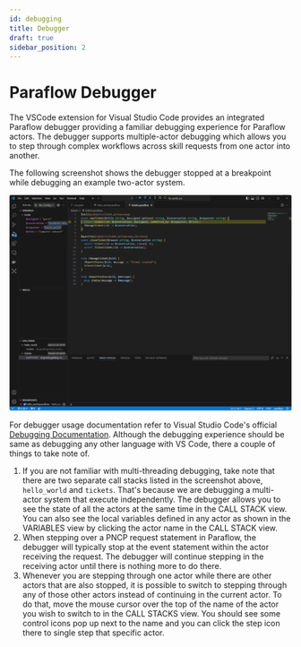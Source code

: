 ```yaml
---
id: debugging
title: Debugger
draft: true
sidebar_position: 2
---
```


# Paraflow Debugger

The VSCode extension for Visual Studio Code provides an integrated Paraflow debugger providing a familiar debugging experience for Paraflow actors.
The debugger supports multiple-actor debugging which allows you to step through complex workflows across skill requests from one actor into another.

The following screenshot shows the debugger stopped at a breakpoint while debugging an example two-actor system.

![Debugger Screenshot](/img/paraflow-debugging-screenshot.png)

For debugger usage documentation refer to Visual Studio Code's official [Debugging Documentation](https://code.visualstudio.com/docs/editor/debugging).  Although the debugging experience should be same as debugging any other language with VS Code, there a couple of things to take note of.

1. If you are not familiar with multi-threading debugging, take note that there are two separate call stacks listed in the screenshot above, `hello_world` and `tickets`.  That's because we are debugging a multi-actor system that execute independently.  The debugger allows you to see the state of all the actors at the same time in the CALL STACK view.  You can also see the local variables defined in any actor as shown in the VARIABLES view by clicking the actor name in the CALL STACK view.
2. When stepping over a PNCP request statement in Paraflow, the debugger will typically stop at the event statement within the actor receiving the request.  The debugger will continue stepping in the receiving actor until there is nothing more to do there.
3. Whenever you are stepping through one actor while there are other actors that are also stopped, it is possible to switch to stepping through any of those other actors instead of continuing in the current actor.  To do that, move the mouse cursor over the top of the name of the actor you wish to switch to in the CALL STACKS view.  You should see some control icons pop up next to the name and you can click the step icon there to single step that specific actor.